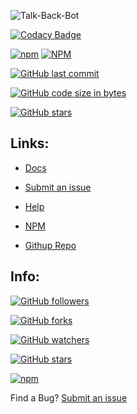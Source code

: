 ![Talk-Back-Bot](https://i.imgur.com/jpiN6sY.jpg)


[![Codacy Badge](https://api.codacy.com/project/badge/Grade/35f5873b91224ef9834d71e4a049b97b)](https://app.codacy.com/app/Gninoskcaj/talk-back?utm_source=github.com&utm_medium=referral&utm_content=Gninoskcaj/talk-back&utm_campaign=Badge_Grade_Dashboard)

[![npm](https://img.shields.io/npm/v/talk-back-bot.svg?color=green&label=npm)](https://www.npmjs.com/package/talk-back-bot)
[![NPM](https://img.shields.io/npm/l/talk-back-bot.svg)](https://angular.io/license)

[![GitHub last commit](https://img.shields.io/github/last-commit/gninoskcaj/talk-back-bot.svg)](https://github.com/Gninoskcaj/talk-back-bot/commits/master)

[![GitHub code size in bytes](https://img.shields.io/github/languages/code-size/gninoskcaj/talk-back-bot.svg)](https://github.com/Gninoskcaj/talk-back-bot)

[![GitHub stars](https://img.shields.io/github/stars/gninoskcaj/talk-back-bot.svg?color=green)](https://github.com/Gninoskcaj/talk-back-bot)


## Links: 

- [Docs](https://gninoskcaj.github.io/talk-back-bot/tableofcontents.html)

- [Submit an issue](https://github.com/Gninoskcaj/talk-back-bot/issues/new/choose)

- [Help](https://gninoskcaj.github.io/talk-back-bot/contact.md)

- [NPM](https://www.npmjs.com/package/talk-back-bot)

- [Githup Repo](https://github.com/Gninoskcaj/talk-back-bot)

## Info:

 [![GitHub followers](https://img.shields.io/github/followers/gninoskcaj.svg?style=social)](https://github.com/Gninoskcaj)


 [![GitHub forks](https://img.shields.io/github/forks/gninoskcaj/talk-back-bot.svg?style=social)](https://github.com/Gninoskcaj/talk-back-bot/network/members)

 [![GitHub watchers](https://img.shields.io/github/watchers/gninoskcaj/talk-back-bot.svg?style=social)](https://github.com/Gninoskcaj/talk-back-bot/watchers)

 [![GitHub stars](https://img.shields.io/github/stars/gninoskcaj/talk-back-bot.svg?style=social)](https://github.com/Gninoskcaj/talk-back-bot/stargazers)

 [![npm](https://img.shields.io/npm/dw/talk-back-bot.svg?style=social)](https://www.npmjs.com/package/talk-back-bot)



Find a Bug?
[Submit an issue](https://github.com/Gninoskcaj/easy-math-module/issues/new/choose)


